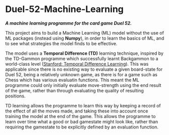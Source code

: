 # Duel-52-Machine-Learning
**_A machine learning programme for the card game Duel 52._**

This project aims to build a Machine Learning (ML) model without the use of ML packages (instead using **Numpy**), in order to learn the basics of ML, and to see what strategies the model finds to be effective.

The model uses a **Temporal Difference (TD)** learning technique, inspired by the TD-Gammon programme which successfully learnt Backgammon to a world-class level ([Stanford: Temporal Difference Learning](https://web.stanford.edu/group/pdplab/pdphandbook/handbookch10.html)). This was applicable since there is no existing way to evaluate a given board-state for Duel 52, being a relatively unknown game, as there is for a game such as Chess which has various evaluatin functions. This meant the ML programme could only initially evaluate move-strength using the end result of the game, rather than through evaluating the quality of resulting positions. 

TD learning allows the programme to learn this way by keeping a record of the effect of all the moves made, and taking these into account once training the model at the end of the game. This allows the programme to learn over time what a good or bad gamestate might look like, rather than requiring the gamestate to be explicitly defined by an evaluation function. 
